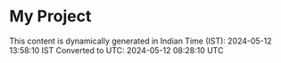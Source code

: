 # My Project

This content is dynamically generated in Indian Time (IST): 2024-05-12 13:58:10 IST
Converted to UTC: 2024-05-12 08:28:10 UTC
